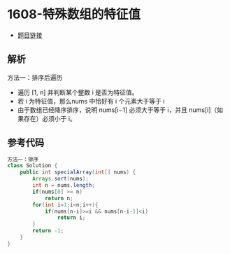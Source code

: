 # 1608-特殊数组的特征值

- [题目链接](https://leetcode.cn/problems/special-array-with-x-elements-greater-than-or-equal-x/)

## 解析

方法一：排序后遍历
- 遍历 [1, n] 并判断某个整数 i 是否为特征值。
- 若 i 为特征值，那么nums 中恰好有 i 个元素大于等于 i
- 由于数组已经降序排序，说明 nums[i−1] 必须大于等于 i，并且 nums[i]（如果存在）必须小于 i。

## 参考代码
```Java
方法一：排序
class Solution {
    public int specialArray(int[] nums) {
        Arrays.sort(nums);
        int n = nums.length;
        if(nums[0] >= n)
            return n;
        for(int i=1;i<n;i++){
            if(nums[n-i]>=i && nums[n-i-1]<i)
                return i;
        }
        return -1;
    }
}
```
